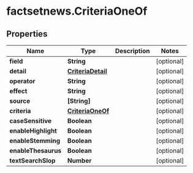 # factsetnews.CriteriaOneOf

## Properties

Name | Type | Description | Notes
------------ | ------------- | ------------- | -------------
**field** | **String** |  | [optional] 
**detail** | [**CriteriaDetail**](CriteriaDetail.md) |  | [optional] 
**operator** | **String** |  | [optional] 
**effect** | **String** |  | [optional] 
**source** | **[String]** |  | [optional] 
**criteria** | [**CriteriaOneOf**](CriteriaOneOf.md) |  | [optional] 
**caseSensitive** | **Boolean** |  | [optional] 
**enableHighlight** | **Boolean** |  | [optional] 
**enableStemming** | **Boolean** |  | [optional] 
**enableThesaurus** | **Boolean** |  | [optional] 
**textSearchSlop** | **Number** |  | [optional] 


